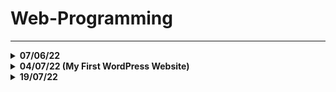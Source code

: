 # Web-Programming
---

<details>

<summary> <b> 07/06/22 </b> </summary>

</br>

## `DOM Tree`

![Screenshot from 2022-06-07 14-27-33](https://user-images.githubusercontent.com/66181571/172445724-084da23a-af11-4d33-b64a-a8ed0490b931.png)

![Screenshot from 2022-06-07 14-39-06](https://user-images.githubusercontent.com/66181571/172447574-f3e0a7cb-ad51-46e6-805c-ffd27ae0e908.png)

</br>

---
<ui>

#### <li> `"_blank"` dentro de um target faz com que o link abra em outra página.

</br>

#### <li> Nem todas as propriedades são herdadas no elemento como por exemplo a 'largura'.

</ui>

</details>

<details>

  <summary> <b> 04/07/22 (My First WordPress Website) </b> </summary>

</br>

<a href="https://drinpe4.wordpress.com/"> WordPress Website!</a>
  
</details>

<details> 
  <summary> <b>19/07/22</b> </summary>
    <h3> HTML: Elementos & Atributos usados no Módulo de introdução do Html</h3>
      <h4> <b> Elementos <b> <h4>
    <ul>
      <li> p = parágrafo </li>
      <li> em = ênfase </li>
      <li> img = tag para colocar imagem </li>
      <li> input = coloca controles interativos </li>
      <li> a = 'elemento âncora' usado para referenciar links com o atributo 'href' </li>
      <li> html = root element </li>
      <li> head = elemento que engloba informaçẽos para a máquina </li>
      <li> meta = para meta relacionáveis </li>
    </ul>
  
</details>
